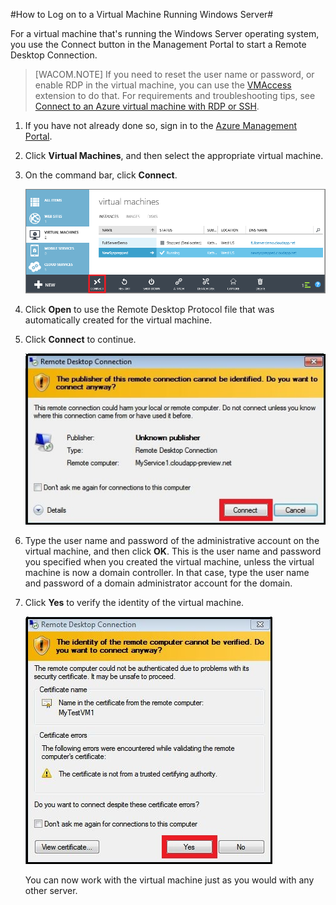 <properties linkid="manage-windows-howto-logon" urlDisplayName="Log on to a VM" pageTitle="Log on to a virtual machine running Windows Server" metaKeywords="Azure logging on vm, vm portal" description="Learn how to log on to a virtual machine running Windows Server 2008 R2 by using the Azure Management Portal." metaCanonical="" services="virtual-machines" documentationCenter="" title="How to Log on to a Virtual Machine Running Windows Server" authors="kathydav" solutions="" manager="jeffreyg" editor="tysonn" />




#How to Log on to a Virtual Machine Running Windows Server#

For a virtual machine that's running the Windows Server operating system, you use the Connect button in the Management Portal to start a Remote Desktop Connection. 

>[WACOM.NOTE] If you need to reset the user name or password, or enable RDP in the virtual machine, you can use the [VMAccess](http://go.microsoft.com/fwlink/p/?LinkId=396856) extension to do that. For requirements and troubleshooting tips, see [Connect to an Azure virtual machine with RDP or SSH](http://go.microsoft.com/fwlink/p/?LinkId=398294).

1. If you have not already done so, sign in to the [Azure Management Portal](http://manage.windowsazure.com).

2. Click **Virtual Machines**, and then select the appropriate virtual machine.

3. On the command bar, click **Connect**.

	![Log on to the virtual machine](./media/virtual-machines-log-on-windows-server/connectwindows.png)

4. Click **Open** to use the Remote Desktop Protocol file that was automatically created for the virtual machine.
	
5. Click **Connect** to continue.

	![Continue with connecting](./media/virtual-machines-log-on-windows-server/connectpublisher.png)

6. Type the user name and password of the administrative account on the virtual machine, and then click **OK**. This is the user name and password you specified when you created the virtual machine, unless the virtual machine is now a domain controller. In that case, type the user name and password of a domain administrator account for the domain.
	
	
7. Click **Yes** to verify the identity of the virtual machine.

	![Verify the identity of the machine](./media/virtual-machines-log-on-windows-server/connectverify.png)

	You can now work with the virtual machine just as you would with any other server.

